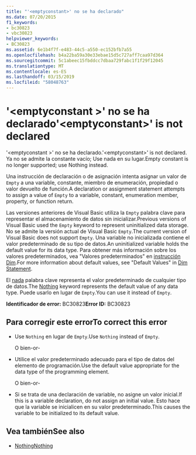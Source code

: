 ```yaml
---
title: "'<emptyconstant>' no se ha declarado"
ms.date: 07/20/2015
f1_keywords:
- bc30823
- vbc30823
helpviewer_keywords:
- BC30823
ms.assetid: 6e1b4f7f-e483-44c5-a550-ec152bfb7a55
ms.openlocfilehash: b4a22ba59a30e33ebae15d5c727aff7caa97d364
ms.sourcegitcommit: 5c1abeec15fbddcc7dbaa729fabc1f1f29f12045
ms.translationtype: MT
ms.contentlocale: es-ES
ms.lasthandoff: 03/15/2019
ms.locfileid: "58048763"
---
```

# <a name="emptyconstant-is-not-declared"></a><span data-ttu-id="33146-102">'\<emptyconstant >' no se ha declarado</span><span class="sxs-lookup"><span data-stu-id="33146-102">'\<emptyconstant>' is not declared</span></span>
<span data-ttu-id="33146-103">'\<emptyconstant >' no se ha declarado.</span><span class="sxs-lookup"><span data-stu-id="33146-103">'\<emptyconstant>' is not declared.</span></span> <span data-ttu-id="33146-104">Ya no se admite la constante vacío; Use nada en su lugar.</span><span class="sxs-lookup"><span data-stu-id="33146-104">Empty constant is no longer supported; use Nothing instead.</span></span>  
  
 <span data-ttu-id="33146-105">Una instrucción de declaración o de asignación intenta asignar un valor de `Empty` a una variable, constante, miembro de enumeración, propiedad o valor devuelto de función.</span><span class="sxs-lookup"><span data-stu-id="33146-105">A declaration or assignment statement attempts to assign a value of `Empty` to a variable, constant, enumeration member, property, or function return.</span></span>  
  
 <span data-ttu-id="33146-106">Las versiones anteriores de Visual Basic utiliza la `Empty` palabra clave para representar el almacenamiento de datos sin inicializar.</span><span class="sxs-lookup"><span data-stu-id="33146-106">Previous versions of Visual Basic used the `Empty` keyword to represent uninitialized data storage.</span></span> <span data-ttu-id="33146-107">No se admite la versión actual de Visual Basic `Empty`.</span><span class="sxs-lookup"><span data-stu-id="33146-107">The current version of Visual Basic does not support `Empty`.</span></span> <span data-ttu-id="33146-108">Una variable no inicializada contiene el valor predeterminado de su tipo de datos.</span><span class="sxs-lookup"><span data-stu-id="33146-108">An uninitialized variable holds the default value for its data type.</span></span> <span data-ttu-id="33146-109">Para obtener más información sobre los valores predeterminados, vea "Valores predeterminados" en [instrucción Dim](../../visual-basic/language-reference/statements/dim-statement.md).</span><span class="sxs-lookup"><span data-stu-id="33146-109">For more information about default values, see "Default Values" in [Dim Statement](../../visual-basic/language-reference/statements/dim-statement.md).</span></span>  
  
 <span data-ttu-id="33146-110">El [nada](../../visual-basic/language-reference/nothing.md) palabra clave representa el valor predeterminado de cualquier tipo de datos.</span><span class="sxs-lookup"><span data-stu-id="33146-110">The [Nothing](../../visual-basic/language-reference/nothing.md) keyword represents the default value of any data type.</span></span> <span data-ttu-id="33146-111">Puede usarlo en lugar de `Empty`.</span><span class="sxs-lookup"><span data-stu-id="33146-111">You can use it instead of `Empty`.</span></span>  
  
 <span data-ttu-id="33146-112">**Identificador de error:** BC30823</span><span class="sxs-lookup"><span data-stu-id="33146-112">**Error ID:** BC30823</span></span>  
  
## <a name="to-correct-this-error"></a><span data-ttu-id="33146-113">Para corregir este error</span><span class="sxs-lookup"><span data-stu-id="33146-113">To correct this error</span></span>  
  
-   <span data-ttu-id="33146-114">Use `Nothing` en lugar de `Empty`.</span><span class="sxs-lookup"><span data-stu-id="33146-114">Use `Nothing` instead of `Empty`.</span></span>  
  
     <span data-ttu-id="33146-115">O bien</span><span class="sxs-lookup"><span data-stu-id="33146-115">-or-</span></span>  
  
-   <span data-ttu-id="33146-116">Utilice el valor predeterminado adecuado para el tipo de datos del elemento de programación.</span><span class="sxs-lookup"><span data-stu-id="33146-116">Use the default value appropriate for the data type of the programming element.</span></span>  
  
     <span data-ttu-id="33146-117">O bien</span><span class="sxs-lookup"><span data-stu-id="33146-117">-or-</span></span>  
  
-   <span data-ttu-id="33146-118">Si se trata de una declaración de variable, no asigne un valor inicial.</span><span class="sxs-lookup"><span data-stu-id="33146-118">If this is a variable declaration, do not assign an initial value.</span></span> <span data-ttu-id="33146-119">Esto hace que la variable se inicialicen en su valor predeterminado.</span><span class="sxs-lookup"><span data-stu-id="33146-119">This causes the variable to be initialized to its default value.</span></span>  
  
## <a name="see-also"></a><span data-ttu-id="33146-120">Vea también</span><span class="sxs-lookup"><span data-stu-id="33146-120">See also</span></span>

- [<span data-ttu-id="33146-121">Nothing</span><span class="sxs-lookup"><span data-stu-id="33146-121">Nothing</span></span>](../../visual-basic/language-reference/nothing.md)
